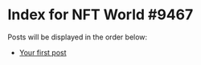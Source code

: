 # Index for NFT World #9467
Posts will be displayed in the order below:

- [Your first post](./001-first.md)

